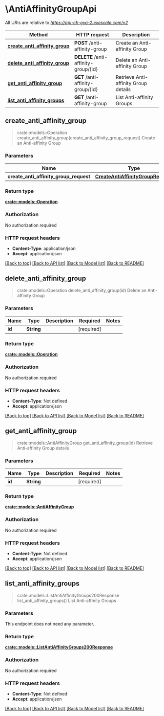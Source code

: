 # \AntiAffinityGroupApi

All URIs are relative to *https://api-ch-gva-2.exoscale.com/v2*

Method | HTTP request | Description
------------- | ------------- | -------------
[**create_anti_affinity_group**](AntiAffinityGroupApi.md#create_anti_affinity_group) | **POST** /anti-affinity-group | Create an Anti-affinity Group
[**delete_anti_affinity_group**](AntiAffinityGroupApi.md#delete_anti_affinity_group) | **DELETE** /anti-affinity-group/{id} | Delete an Anti-affinity Group
[**get_anti_affinity_group**](AntiAffinityGroupApi.md#get_anti_affinity_group) | **GET** /anti-affinity-group/{id} | Retrieve Anti-affinity Group details
[**list_anti_affinity_groups**](AntiAffinityGroupApi.md#list_anti_affinity_groups) | **GET** /anti-affinity-group | List Anti-affinity Groups



## create_anti_affinity_group

> crate::models::Operation create_anti_affinity_group(create_anti_affinity_group_request)
Create an Anti-affinity Group



### Parameters


Name | Type | Description  | Required | Notes
------------- | ------------- | ------------- | ------------- | -------------
**create_anti_affinity_group_request** | [**CreateAntiAffinityGroupRequest**](CreateAntiAffinityGroupRequest.md) |  | [required] |

### Return type

[**crate::models::Operation**](operation.md)

### Authorization

No authorization required

### HTTP request headers

- **Content-Type**: application/json
- **Accept**: application/json

[[Back to top]](#) [[Back to API list]](../README.md#documentation-for-api-endpoints) [[Back to Model list]](../README.md#documentation-for-models) [[Back to README]](../README.md)


## delete_anti_affinity_group

> crate::models::Operation delete_anti_affinity_group(id)
Delete an Anti-affinity Group



### Parameters


Name | Type | Description  | Required | Notes
------------- | ------------- | ------------- | ------------- | -------------
**id** | **String** |  | [required] |

### Return type

[**crate::models::Operation**](operation.md)

### Authorization

No authorization required

### HTTP request headers

- **Content-Type**: Not defined
- **Accept**: application/json

[[Back to top]](#) [[Back to API list]](../README.md#documentation-for-api-endpoints) [[Back to Model list]](../README.md#documentation-for-models) [[Back to README]](../README.md)


## get_anti_affinity_group

> crate::models::AntiAffinityGroup get_anti_affinity_group(id)
Retrieve Anti-affinity Group details



### Parameters


Name | Type | Description  | Required | Notes
------------- | ------------- | ------------- | ------------- | -------------
**id** | **String** |  | [required] |

### Return type

[**crate::models::AntiAffinityGroup**](anti-affinity-group.md)

### Authorization

No authorization required

### HTTP request headers

- **Content-Type**: Not defined
- **Accept**: application/json

[[Back to top]](#) [[Back to API list]](../README.md#documentation-for-api-endpoints) [[Back to Model list]](../README.md#documentation-for-models) [[Back to README]](../README.md)


## list_anti_affinity_groups

> crate::models::ListAntiAffinityGroups200Response list_anti_affinity_groups()
List Anti-affinity Groups



### Parameters

This endpoint does not need any parameter.

### Return type

[**crate::models::ListAntiAffinityGroups200Response**](list_anti_affinity_groups_200_response.md)

### Authorization

No authorization required

### HTTP request headers

- **Content-Type**: Not defined
- **Accept**: application/json

[[Back to top]](#) [[Back to API list]](../README.md#documentation-for-api-endpoints) [[Back to Model list]](../README.md#documentation-for-models) [[Back to README]](../README.md)

